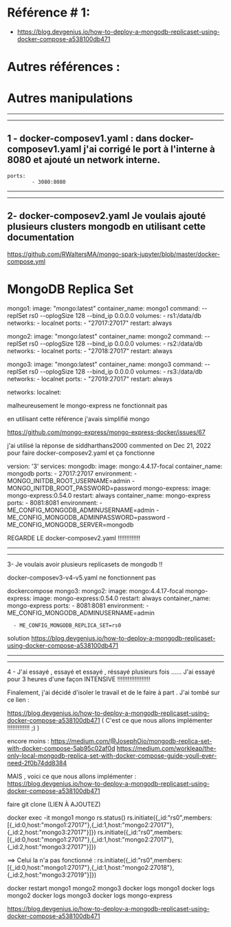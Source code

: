 # Référence # 1: 
- https://blog.devgenius.io/how-to-deploy-a-mongodb-replicaset-using-docker-compose-a538100db471


# Autres références : 






# Autres manipulations

**********************************************
**********************************************

## 1 - docker-composev1.yaml : dans docker-composev1.yaml j'ai corrigé le port à l'interne à 8080 et ajouté un network interne.
	ports:
      		- 3080:8080



**********************************************
**********************************************
## 2- docker-composev2.yaml Je voulais ajouté plusieurs clusters mongodb en utilisant cette documentation 
https://github.com/RWaltersMA/mongo-spark-jupyter/blob/master/docker-compose.yml 

 # MongoDB Replica Set
  mongo1:
    image: "mongo:latest"
    container_name: mongo1
    command: --replSet rs0 --oplogSize 128 --bind_ip 0.0.0.0
    volumes:
      - rs1:/data/db
    networks:
      - localnet
    ports:
      - "27017:27017"
    restart: always

  mongo2:
    image: "mongo:latest"
    container_name: mongo2
    command: --replSet rs0 --oplogSize 128 --bind_ip 0.0.0.0
    volumes:
      - rs2:/data/db
    networks:
      - localnet
    ports:
      - "27018:27017"
    restart: always

  mongo3:
    image: "mongo:latest"
    container_name: mongo3
    command: --replSet rs0 --oplogSize 128 --bind_ip 0.0.0.0
    volumes:
      - rs3:/data/db
    networks:
      - localnet
    ports:
      - "27019:27017"
    restart: always

networks:
    localnet:

malheureusement le mongo-express ne fonctionnait pas 



en utilisant cette référence j'avais simplifié mongo 

https://github.com/mongo-express/mongo-express-docker/issues/67

j'ai utilisé la réponse de  siddharthans2000 commented on Dec 21, 2022 pour faire docker-composev2.yaml et ça fonctionne 

version: '3'
services: 
  mongodb:
    image:  mongo:4.4.17-focal
    container_name: mongodb
    ports:
      - 27017:27017
    environment:
      - MONGO_INITDB_ROOT_USERNAME=admin
      - MONGO_INITDB_ROOT_PASSWORD=password
  mongo-express:
    image: mongo-express:0.54.0
    restart: always
    container_name: mongo-express
    ports:
      - 8081:8081
    environment:
      - ME_CONFIG_MONGODB_ADMINUSERNAME=admin
      - ME_CONFIG_MONGODB_ADMINPASSWORD=password
      - ME_CONFIG_MONGODB_SERVER=mongodb

REGARDE LE docker-composev2.yaml !!!!!!!!!!!!!



**********************************************
**********************************************
3- Je voulais avoir plusieurs replicasets de mongodb !!

docker-composev3-v4-v5.yaml ne fonctionnent pas 


dockercompose mongo3:  mongo2:
    image: mongo:4.4.17-focal mongo-express:
    image: mongo-express:0.54.0
    restart: always
    container_name: mongo-express
    ports:
        - 8081:8081
    environment:
      - ME_CONFIG_MONGODB_ADMINUSERNAME=admin
    
      - ME_CONFIG_MONGODB_REPLICA_SET=rs0



solution https://blog.devgenius.io/how-to-deploy-a-mongodb-replicaset-using-docker-compose-a538100db471


**********************************************
**********************************************
4 - J'ai essayé , essayé et essayé , réssayé plusieurs fois ......
J'ai essayé pour 3 heures d'une façon INTENSIVE !!!!!!!!!!!!!!!!!!! 


Finalement, j'ai décidé d'isoler le travail et de le faire à part . J'ai tombé sur ce lien : 

https://blog.devgenius.io/how-to-deploy-a-mongodb-replicaset-using-docker-compose-a538100db471 ( C'est ce que nous allons implémenter !!!!!!!!!!!!! ;) )

encore moins : 
https://medium.com/@JosephOjo/mongodb-replica-set-with-docker-compose-5ab95c02af0d
https://medium.com/workleap/the-only-local-mongodb-replica-set-with-docker-compose-guide-youll-ever-need-2f0b74dd8384

MAIS , voici ce que nous allons implémenter : 
https://blog.devgenius.io/how-to-deploy-a-mongodb-replicaset-using-docker-compose-a538100db471

faire git clone (LIEN À AJOUTEZ)

docker exec -it mongo1 mongo
rs.status()
rs.initiate({_id:"rs0",members:[{_id:0,host:"mongo1:27017"},{_id:1,host:"mongo2:27017"},{_id:2,host:"mongo3:27017"}]})
rs.initiate({_id:"rs0",members:[{_id:0,host:"mongo1:27017"},{_id:1,host:"mongo2:27017"},{_id:2,host:"mongo3:27017"}]})

==> Celui la n'a pas fonctionné : rs.initiate({_id:"rs0",members:[{_id:0,host:"mongo1:27017"},{_id:1,host:"mongo2:27018"},{_id:2,host:"mongo3:27019"}]})



docker restart mongo1 mongo2 mongo3
docker logs mongo1
docker logs mongo2
docker logs mongo3
docker logs mongo-express


https://blog.devgenius.io/how-to-deploy-a-mongodb-replicaset-using-docker-compose-a538100db471







